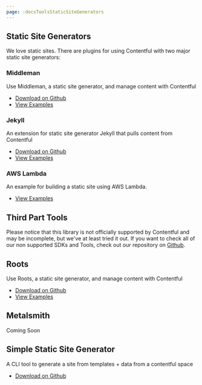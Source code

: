 ```yaml
---
page: :docsToolsStaticSiteGenerators
---
```


## Static Site Generators

We love static sites. There are plugins for using Contentful with two major static site generators:

### Middleman
Use Middleman, a static site generator, and manage content with Contentful

- [Download on Github](https://github.com/contentful/contentful_middleman)
- [View Examples](https://github.com/contentful/contentful_middleman_examples)

### Jekyll
An extension for static site generator Jekyll that pulls content from Contentful

- [Download on Github](https://github.com/contentful/jekyll-contentful-data-import)
- [View Examples](https://github.com/contentful/contentful_jekyll_examples)

### AWS Lambda
An example for building a static site using AWS Lambda.

- [View Examples](https://github.com/contentful-labs/contentful-aws-lambda-static)

## Third Part Tools

Please notice that this library is not officially supported by Contentful and may be incomplete, but we've at least tried it out.
If you want to check all of our non supported SDKs and Tools, check out our repository on [Github](https://github.com/contentful-labs/awesome-contentful).

## Roots
Use Roots, a static site generator, and manage content with Contentful

- [Download on Github](https://github.com/carrot/roots-contentful)
- [View Examples](/blog/2015/04/28/webinar-contentful-roots-static-sites/)

## Metalsmith

Coming Soon

## Simple Static Site Generator

A CLI tool to generate a site from templates + data from a contentful space

- [Download on Github](https://github.com/Textalk/contentful-static)